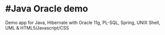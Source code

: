 #Java Oracle demo
==============

Demo app for Java, Hibernate with Oracle 11g, PL-SQL, Spring, UNIX Shell,  UML &amp; HTML5/Javascript/CSS
